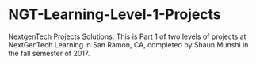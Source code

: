 # NGT-Learning-Level-1-Projects
NextgenTech Projects Solutions. This is Part 1 of two levels of projects at NextGenTech Learning in San Ramon, CA, completed by Shaun Munshi in the fall semester of 2017.
